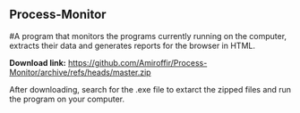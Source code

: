 ## Process-Monitor
#A program that monitors the programs currently running on the computer, extracts their data and generates reports for the browser in HTML.

**Download link:** https://github.com/Amiroffir/Process-Monitor/archive/refs/heads/master.zip

After downloading, search for the .exe file to extarct the zipped files and run the program on your computer. 
